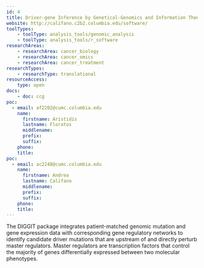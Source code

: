 ```yaml
---
id: 4
title: Driver-gene Inference by Genetical-Genomics and Information Theory (DIGGIT)
website: http://califano.c2b2.columbia.edu/software/
toolTypes:
    - toolType: analysis_tools/genomic_analysis
    - toolType: analysis_tools/r_software
researchAreas:
    - researchArea: cancer_biology
    - researchArea: cancer_omics
    - researchArea: cancer_treatment
researchTypes:
    - researchType: translational
resourceAccess:
    type: open
docs:
    - doc: ccg
poc:
  - email: af2202@cumc.columbia.edu
    name:
      firstname: Aristidis
      lastname: Floratos
      middlename: 
      prefix: 
      suffix: 
    phone: 
    title: 
poc:
  - email: ac2248@cumc.columbia.edu
    name:
      firstname: Andrea
      lastname: Califano
      middlename: 
      prefix: 
      suffix: 
    phone: 
    title: 
---
```

The DIGGIT package integrates patient-matched genomic mutation and gene expression data with corresponding gene regulatory networks to identify candidate driver mutations that are upstream of and directly perturb master regulators. Master regulators are transcription factors that control the majority of genes differentially expressed between two molecular phenotypes.
